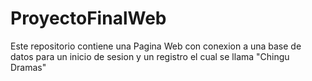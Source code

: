 # ProyectoFinalWeb
Este repositorio contiene una Pagina Web con conexion a una base de datos para un inicio de sesion y un registro el cual se llama "Chingu Dramas"
